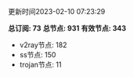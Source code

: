 更新时间2023-02-10 07:23:29

**总订阅: 73**
**总节点: 931**
**有效节点: 343**
- v2ray节点: 182
- ss节点: 150
- trojan节点: 11
